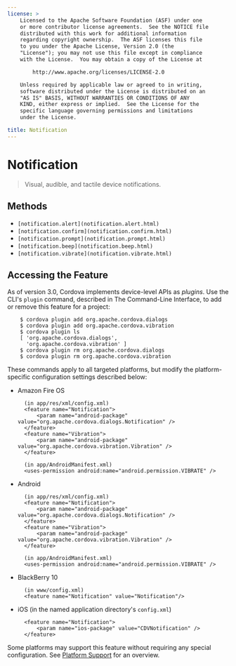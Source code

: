 ```yaml
---
license: >
    Licensed to the Apache Software Foundation (ASF) under one
    or more contributor license agreements.  See the NOTICE file
    distributed with this work for additional information
    regarding copyright ownership.  The ASF licenses this file
    to you under the Apache License, Version 2.0 (the
    "License"); you may not use this file except in compliance
    with the License.  You may obtain a copy of the License at

        http://www.apache.org/licenses/LICENSE-2.0

    Unless required by applicable law or agreed to in writing,
    software distributed under the License is distributed on an
    "AS IS" BASIS, WITHOUT WARRANTIES OR CONDITIONS OF ANY
    KIND, either express or implied.  See the License for the
    specific language governing permissions and limitations
    under the License.

title: Notification
---
```


# Notification

> Visual, audible, and tactile device notifications.

## Methods

- `[notification.alert](notification.alert.html)`
- `[notification.confirm](notification.confirm.html)`
- `[notification.prompt](notification.prompt.html)`
- `[notification.beep](notification.beep.html)`
- `[notification.vibrate](notification.vibrate.html)`

## Accessing the Feature

As of version 3.0, Cordova implements device-level APIs as _plugins_.
Use the CLI's `plugin` command, described in The Command-Line
Interface, to add or remove this feature for a project:

        $ cordova plugin add org.apache.cordova.dialogs
        $ cordova plugin add org.apache.cordova.vibration
        $ cordova plugin ls
        [ 'org.apache.cordova.dialogs',
          'org.apache.cordova.vibration' ]
        $ cordova plugin rm org.apache.cordova.dialogs
        $ cordova plugin rm org.apache.cordova.vibration

These commands apply to all targeted platforms, but modify the
platform-specific configuration settings described below:

* Amazon Fire OS

        (in app/res/xml/config.xml)
        <feature name="Notification">
            <param name="android-package" value="org.apache.cordova.dialogs.Notification" />
        </feature>
        <feature name="Vibration">
            <param name="android-package" value="org.apache.cordova.vibration.Vibration" />
        </feature>

        (in app/AndroidManifest.xml)
        <uses-permission android:name="android.permission.VIBRATE" />

* Android

        (in app/res/xml/config.xml)
        <feature name="Notification">
            <param name="android-package" value="org.apache.cordova.dialogs.Notification" />
        </feature>
        <feature name="Vibration">
            <param name="android-package" value="org.apache.cordova.vibration.Vibration" />
        </feature>

        (in app/AndroidManifest.xml)
        <uses-permission android:name="android.permission.VIBRATE" />

* BlackBerry 10

        (in www/config.xml)
        <feature name="Notification" value="Notification"/>

* iOS (in the named application directory's `config.xml`)

        <feature name="Notification">
            <param name="ios-package" value="CDVNotification" />
        </feature>

Some platforms may support this feature without requiring any special
configuration.  See [Platform Support](../../guide/support/index.html) for an overview.
